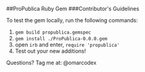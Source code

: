 ##ProPublica Ruby Gem
###Contributor's Guidelines

To test the gem locally, run the following commands:

1. `gem build propublica.gemspec`
2. `gem install ./ProPublica-0.0.0.gem`
3. open `irb` and enter, `require 'propublica'`
4. Test out your new additions!

Questions? Tag me at: @omarcodex
